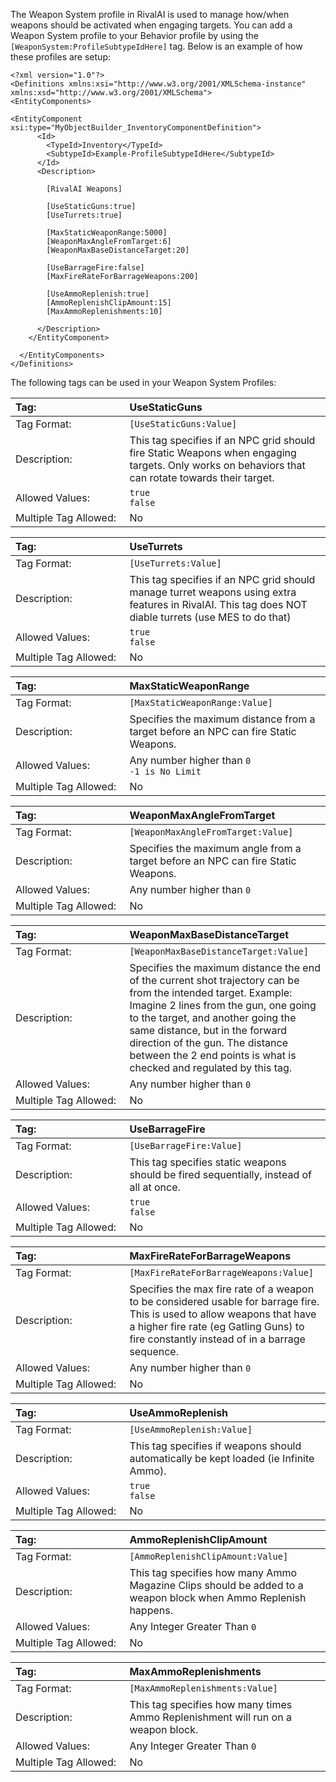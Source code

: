 The Weapon System profile in RivalAI is used to manage how/when weapons should be activated when engaging targets. You can add a Weapon System profile to your Behavior profile by using the `[WeaponSystem:ProfileSubtypeIdHere]` tag. Below is an example of how these profiles are setup:

```
<?xml version="1.0"?>
<Definitions xmlns:xsi="http://www.w3.org/2001/XMLSchema-instance" xmlns:xsd="http://www.w3.org/2001/XMLSchema">
<EntityComponents>

<EntityComponent xsi:type="MyObjectBuilder_InventoryComponentDefinition">
      <Id>
        <TypeId>Inventory</TypeId>
        <SubtypeId>Example-ProfileSubtypeIdHere</SubtypeId>
      </Id>
      <Description>

        [RivalAI Weapons]

        [UseStaticGuns:true]
        [UseTurrets:true]

        [MaxStaticWeaponRange:5000]
        [WeaponMaxAngleFromTarget:6]
        [WeaponMaxBaseDistanceTarget:20]

        [UseBarrageFire:false]
        [MaxFireRateForBarrageWeapons:200]

        [UseAmmoReplenish:true]
        [AmmoReplenishClipAmount:15]
        [MaxAmmoReplenishments:10]

      </Description>
    </EntityComponent>

  </EntityComponents>
</Definitions>
```

The following tags can be used in your Weapon System Profiles:


<!--UseStaticGuns-->
|Tag:&nbsp;&nbsp;&nbsp;&nbsp;&nbsp;&nbsp;&nbsp;&nbsp;&nbsp;&nbsp;&nbsp;&nbsp;&nbsp;&nbsp;&nbsp;&nbsp;&nbsp;&nbsp;&nbsp;&nbsp;&nbsp;&nbsp;&nbsp;&nbsp;&nbsp;&nbsp;&nbsp;&nbsp;&nbsp;&nbsp;&nbsp;|UseStaticGuns|
|:----|:----|
|Tag Format:|`[UseStaticGuns:Value]`|
|Description:|This tag specifies if an NPC grid should fire Static Weapons when engaging targets. Only works on behaviors that can rotate towards their target.|
|Allowed Values:|`true`<br>`false`|
|Multiple Tag Allowed:|No|

<!--UseTurrets-->
|Tag:&nbsp;&nbsp;&nbsp;&nbsp;&nbsp;&nbsp;&nbsp;&nbsp;&nbsp;&nbsp;&nbsp;&nbsp;&nbsp;&nbsp;&nbsp;&nbsp;&nbsp;&nbsp;&nbsp;&nbsp;&nbsp;&nbsp;&nbsp;&nbsp;&nbsp;&nbsp;&nbsp;&nbsp;&nbsp;&nbsp;&nbsp;|UseTurrets|
|:----|:----|
|Tag Format:|`[UseTurrets:Value]`|
|Description:|This tag specifies if an NPC grid should manage turret weapons using extra features in RivalAI. This tag does NOT diable turrets (use MES to do that)|
|Allowed Values:|`true`<br>`false`|
|Multiple Tag Allowed:|No|

<!--MaxStaticWeaponRange-->
|Tag:&nbsp;&nbsp;&nbsp;&nbsp;&nbsp;&nbsp;&nbsp;&nbsp;&nbsp;&nbsp;&nbsp;&nbsp;&nbsp;&nbsp;&nbsp;&nbsp;&nbsp;&nbsp;&nbsp;&nbsp;&nbsp;&nbsp;&nbsp;&nbsp;&nbsp;&nbsp;&nbsp;&nbsp;&nbsp;&nbsp;&nbsp;|MaxStaticWeaponRange|
|:----|:----|
|Tag Format:|`[MaxStaticWeaponRange:Value]`|
|Description:|Specifies the maximum distance from a target before an NPC can fire Static Weapons.|
|Allowed Values:|Any number higher than `0`<br />`-1 is No Limit`|
|Multiple Tag Allowed:|No|

<!--WeaponMaxAngleFromTarget-->
|Tag:&nbsp;&nbsp;&nbsp;&nbsp;&nbsp;&nbsp;&nbsp;&nbsp;&nbsp;&nbsp;&nbsp;&nbsp;&nbsp;&nbsp;&nbsp;&nbsp;&nbsp;&nbsp;&nbsp;&nbsp;&nbsp;&nbsp;&nbsp;&nbsp;&nbsp;&nbsp;&nbsp;&nbsp;&nbsp;&nbsp;&nbsp;|WeaponMaxAngleFromTarget|
|:----|:----|
|Tag Format:|`[WeaponMaxAngleFromTarget:Value]`|
|Description:|Specifies the maximum angle from a target before an NPC can fire Static Weapons.|
|Allowed Values:|Any number higher than `0`|
|Multiple Tag Allowed:|No|

<!--WeaponMaxBaseDistanceTarget-->
|Tag:&nbsp;&nbsp;&nbsp;&nbsp;&nbsp;&nbsp;&nbsp;&nbsp;&nbsp;&nbsp;&nbsp;&nbsp;&nbsp;&nbsp;&nbsp;&nbsp;&nbsp;&nbsp;&nbsp;&nbsp;&nbsp;&nbsp;&nbsp;&nbsp;&nbsp;&nbsp;&nbsp;&nbsp;&nbsp;&nbsp;&nbsp;|WeaponMaxBaseDistanceTarget|
|:----|:----|
|Tag Format:|`[WeaponMaxBaseDistanceTarget:Value]`|
|Description:|Specifies the maximum distance the end of the current shot trajectory can be from the intended target. Example: Imagine 2 lines from the gun, one going to the target, and another going the same distance, but in the forward direction of the gun. The distance between the 2 end points is what is checked and regulated by this tag.|
|Allowed Values:|Any number higher than `0`|
|Multiple Tag Allowed:|No|

<!--UseBarrageFire-->
|Tag:&nbsp;&nbsp;&nbsp;&nbsp;&nbsp;&nbsp;&nbsp;&nbsp;&nbsp;&nbsp;&nbsp;&nbsp;&nbsp;&nbsp;&nbsp;&nbsp;&nbsp;&nbsp;&nbsp;&nbsp;&nbsp;&nbsp;&nbsp;&nbsp;&nbsp;&nbsp;&nbsp;&nbsp;&nbsp;&nbsp;&nbsp;|UseBarrageFire|
|:----|:----|
|Tag Format:|`[UseBarrageFire:Value]`|
|Description:|This tag specifies static weapons should be fired sequentially, instead of all at once.|
|Allowed Values:|`true`<br>`false`|
|Multiple Tag Allowed:|No|

<!--MaxFireRateForBarrageWeapons-->
|Tag:&nbsp;&nbsp;&nbsp;&nbsp;&nbsp;&nbsp;&nbsp;&nbsp;&nbsp;&nbsp;&nbsp;&nbsp;&nbsp;&nbsp;&nbsp;&nbsp;&nbsp;&nbsp;&nbsp;&nbsp;&nbsp;&nbsp;&nbsp;&nbsp;&nbsp;&nbsp;&nbsp;&nbsp;&nbsp;&nbsp;&nbsp;|MaxFireRateForBarrageWeapons|
|:----|:----|
|Tag Format:|`[MaxFireRateForBarrageWeapons:Value]`|
|Description:|Specifies the max fire rate of a weapon to be considered usable for barrage fire. This is used to allow weapons that have a higher fire rate (eg Gatling Guns) to fire constantly instead of in a barrage sequence.|
|Allowed Values:|Any number higher than `0`|
|Multiple Tag Allowed:|No|

<!--UseAmmoReplenish-->
|Tag:&nbsp;&nbsp;&nbsp;&nbsp;&nbsp;&nbsp;&nbsp;&nbsp;&nbsp;&nbsp;&nbsp;&nbsp;&nbsp;&nbsp;&nbsp;&nbsp;&nbsp;&nbsp;&nbsp;&nbsp;&nbsp;&nbsp;&nbsp;&nbsp;&nbsp;&nbsp;&nbsp;&nbsp;&nbsp;&nbsp;&nbsp;|UseAmmoReplenish|
|:----|:----|
|Tag Format:|`[UseAmmoReplenish:Value]`|
|Description:|This tag specifies if weapons should automatically be kept loaded (ie Infinite Ammo).|
|Allowed Values:|`true`<br>`false`|
|Multiple Tag Allowed:|No|

<!--AmmoReplenishClipAmount-->
|Tag:&nbsp;&nbsp;&nbsp;&nbsp;&nbsp;&nbsp;&nbsp;&nbsp;&nbsp;&nbsp;&nbsp;&nbsp;&nbsp;&nbsp;&nbsp;&nbsp;&nbsp;&nbsp;&nbsp;&nbsp;&nbsp;&nbsp;&nbsp;&nbsp;&nbsp;&nbsp;&nbsp;&nbsp;&nbsp;&nbsp;&nbsp;|AmmoReplenishClipAmount|
|:----|:----|
|Tag Format:|`[AmmoReplenishClipAmount:Value]`|
|Description:|This tag specifies how many Ammo Magazine Clips should be added to a weapon block when Ammo Replenish happens.|
|Allowed Values:|Any Integer Greater Than `0`|
|Multiple Tag Allowed:|No|

<!--MaxAmmoReplenishments-->
|Tag:&nbsp;&nbsp;&nbsp;&nbsp;&nbsp;&nbsp;&nbsp;&nbsp;&nbsp;&nbsp;&nbsp;&nbsp;&nbsp;&nbsp;&nbsp;&nbsp;&nbsp;&nbsp;&nbsp;&nbsp;&nbsp;&nbsp;&nbsp;&nbsp;&nbsp;&nbsp;&nbsp;&nbsp;&nbsp;&nbsp;&nbsp;|MaxAmmoReplenishments|
|:----|:----|
|Tag Format:|`[MaxAmmoReplenishments:Value]`|
|Description:|This tag specifies how many times Ammo Replenishment will run on a weapon block.|
|Allowed Values:|Any Integer Greater Than `0`|
|Multiple Tag Allowed:|No|
